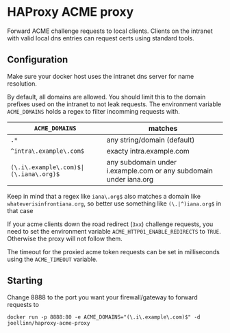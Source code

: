 # HAProxy ACME proxy
Forward ACME challenge requests to local clients. Clients on the intranet with valid local dns entries can request certs using standard tools.

## Configuration
Make sure your docker host uses the intranet dns server for name resolution.

By default, all domains are allowed.
You should limit this to the domain prefixes used on the intranet to not leak requests.
The environment variable `ACME_DOMAINS` holds a regex to filter incomming requests with.

`ACME_DOMAINS` | matches
---- | -----
`.*` | any string/domain (default)
`^intra\.example\.com$` | exacty intra.example.com
`(\.i\.example\.com)$\|(\.iana\.org)$` | any subdomain under i.example.com or any subdomain under iana.org

Keep in mind that a regex like `iana\.org$` also matches a domain like `whateverisinfrontiana.org`, so better use something like `(\.|^)iana.org$` in that case

If your acme clients down the road redirect (`3xx`) challenge requests, you need to set the environment variable `ACME_HTTP01_ENABLE_REDIRECTS` to `TRUE`.
Otherwise the proxy will not follow them.

The timeout for the proxied acme token requests can be set in milliseconds using the `ACME_TIMEOUT` variable.

## Starting
Change 8888 to the port you want your firewall/gateway to forward requests to
```
docker run -p 8888:80 -e ACME_DOMAINS="(\.i\.example\.com)$" -d joellinn/haproxy-acme-proxy
```
